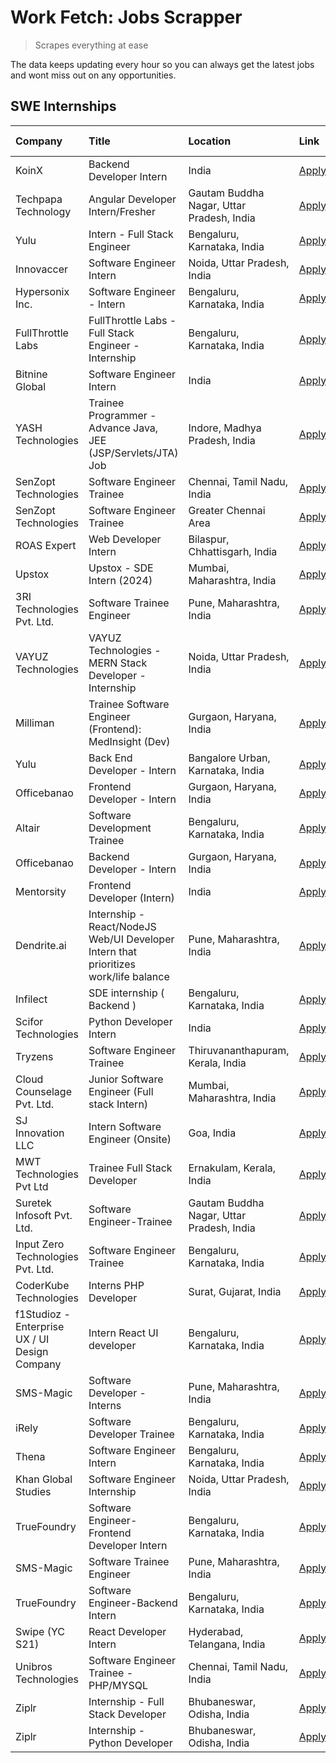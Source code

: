 # Work Fetch: Jobs Scrapper
> Scrapes everything at ease

The data keeps updating every hour so you can always get the latest jobs and wont miss out on any opportunities.

## SWE Internships
<!--START_SECTION:workfetch-->
| Company                                       | Title                                                                                | Location                                  | Link                                                                                                                                                                                                                                                                                                   | Date Posted   |
|:----------------------------------------------|:-------------------------------------------------------------------------------------|:------------------------------------------|:-------------------------------------------------------------------------------------------------------------------------------------------------------------------------------------------------------------------------------------------------------------------------------------------------------|:--------------|
| KoinX                                         | Backend Developer Intern                                                             | India                                     | [Apply](https://in.linkedin.com/jobs/view/backend-developer-intern-at-koinx-3830949245?refId=nEMqfXqsBpG%2FU%2Bdi2e6hMA%3D%3D&trackingId=RRDxc8BHVW5zgRywnh%2FbwQ%3D%3D&position=23&pageNum=1&trk=public_jobs_jserp-result_search-card)                                                                | 2024-02-20    |
| Techpapa Technology                           | Angular Developer Intern/Fresher                                                     | Gautam Buddha Nagar, Uttar Pradesh, India | [Apply](https://in.linkedin.com/jobs/view/angular-developer-intern-fresher-at-techpapa-technology-3834305862?refId=nEMqfXqsBpG%2FU%2Bdi2e6hMA%3D%3D&trackingId=kAfAAzMk8SCGq5BkuOdmtA%3D%3D&position=24&pageNum=1&trk=public_jobs_jserp-result_search-card)                                            | 2024-02-20    |
| Yulu                                          | Intern - Full Stack Engineer                                                         | Bengaluru, Karnataka, India               | [Apply](https://in.linkedin.com/jobs/view/intern-full-stack-engineer-at-yulu-3834466595?refId=nEMqfXqsBpG%2FU%2Bdi2e6hMA%3D%3D&trackingId=0eWcib1IiRX5VqZd4J8zAg%3D%3D&position=12&pageNum=1&trk=public_jobs_jserp-result_search-card)                                                                 | 2024-02-19    |
| Innovaccer                                    | Software Engineer Intern                                                             | Noida, Uttar Pradesh, India               | [Apply](https://in.linkedin.com/jobs/view/software-engineer-intern-at-innovaccer-3830378068?refId=nEMqfXqsBpG%2FU%2Bdi2e6hMA%3D%3D&trackingId=UU7JLin%2Fzi%2FZ2n0zDZl4Xg%3D%3D&position=25&pageNum=1&trk=public_jobs_jserp-result_search-card)                                                         | 2024-02-19    |
| Hypersonix Inc.                               | Software Engineer - Intern                                                           | Bengaluru, Karnataka, India               | [Apply](https://in.linkedin.com/jobs/view/software-engineer-intern-at-hypersonix-inc-3833055982?refId=Xsz%2FJ4%2FwrgUOf2KdUgrO%2Fg%3D%3D&trackingId=qXLtwXwIZiehtakA5XpiQQ%3D%3D&position=4&pageNum=0&trk=public_jobs_jserp-result_search-card)                                                        | 2024-02-18    |
| FullThrottle Labs                             | FullThrottle Labs - Full Stack Engineer - Internship                                 | Bengaluru, Karnataka, India               | [Apply](https://in.linkedin.com/jobs/view/fullthrottle-labs-full-stack-engineer-internship-at-fullthrottle-labs-3829636016?refId=nEMqfXqsBpG%2FU%2Bdi2e6hMA%3D%3D&trackingId=CWH8ZpqeMN%2F0CminGHitIg%3D%3D&position=22&pageNum=1&trk=public_jobs_jserp-result_search-card)                            | 2024-02-17    |
| Bitnine Global                                | Software Engineer Intern                                                             | India                                     | [Apply](https://in.linkedin.com/jobs/view/software-engineer-intern-at-bitnine-global-3828521409?refId=Xsz%2FJ4%2FwrgUOf2KdUgrO%2Fg%3D%3D&trackingId=Ue02FYIcZwXI45jnlDX5WA%3D%3D&position=3&pageNum=0&trk=public_jobs_jserp-result_search-card)                                                        | 2024-02-16    |
| YASH Technologies                             | Trainee Programmer - Advance Java, JEE (JSP/Servlets/JTA) Job                        | Indore, Madhya Pradesh, India             | [Apply](https://in.linkedin.com/jobs/view/trainee-programmer-advance-java-jee-jsp-servlets-jta-job-at-yash-technologies-3811759183?refId=nEMqfXqsBpG%2FU%2Bdi2e6hMA%3D%3D&trackingId=9KxsH%2BT6Ptawe5TP5wYiew%3D%3D&position=18&pageNum=1&trk=public_jobs_jserp-result_search-card)                    | 2024-02-13    |
| SenZopt Technologies                          | Software Engineer Trainee                                                            | Chennai, Tamil Nadu, India                | [Apply](https://in.linkedin.com/jobs/view/software-engineer-trainee-at-senzopt-technologies-3827686880?refId=Xsz%2FJ4%2FwrgUOf2KdUgrO%2Fg%3D%3D&trackingId=PVf9lpt8JqVKWc7nQ8GBHg%3D%3D&position=9&pageNum=0&trk=public_jobs_jserp-result_search-card)                                                 | 2024-02-12    |
| SenZopt Technologies                          | Software Engineer Trainee                                                            | Greater Chennai Area                      | [Apply](https://in.linkedin.com/jobs/view/software-engineer-trainee-at-senzopt-technologies-3827688781?refId=Xsz%2FJ4%2FwrgUOf2KdUgrO%2Fg%3D%3D&trackingId=8KQwaIzM6ZgDecMaiOR4HQ%3D%3D&position=10&pageNum=0&trk=public_jobs_jserp-result_search-card)                                                | 2024-02-12    |
| ROAS Expert                                   | Web Developer Intern                                                                 | Bilaspur, Chhattisgarh, India             | [Apply](https://in.linkedin.com/jobs/view/web-developer-intern-at-roas-expert-3828189292?refId=Xsz%2FJ4%2FwrgUOf2KdUgrO%2Fg%3D%3D&trackingId=7HfRBn%2BCqyyJjD57xXBBTw%3D%3D&position=13&pageNum=0&trk=public_jobs_jserp-result_search-card)                                                            | 2024-02-12    |
| Upstox                                        | Upstox - SDE Intern (2024)                                                           | Mumbai, Maharashtra, India                | [Apply](https://in.linkedin.com/jobs/view/upstox-sde-intern-2024-at-upstox-3826556183?refId=Xsz%2FJ4%2FwrgUOf2KdUgrO%2Fg%3D%3D&trackingId=eGGHXEsESomMDxeZjL6fLg%3D%3D&position=22&pageNum=0&trk=public_jobs_jserp-result_search-card)                                                                 | 2024-02-10    |
| 3RI Technologies Pvt. Ltd.                    | Software Trainee Engineer                                                            | Pune, Maharashtra, India                  | [Apply](https://in.linkedin.com/jobs/view/software-trainee-engineer-at-3ri-technologies-pvt-ltd-3826557054?refId=nEMqfXqsBpG%2FU%2Bdi2e6hMA%3D%3D&trackingId=rb7WQE2oKOAMXBjXinoG2A%3D%3D&position=10&pageNum=1&trk=public_jobs_jserp-result_search-card)                                              | 2024-02-10    |
| VAYUZ Technologies                            | VAYUZ Technologies - MERN Stack Developer - Internship                               | Noida, Uttar Pradesh, India               | [Apply](https://in.linkedin.com/jobs/view/vayuz-technologies-mern-stack-developer-internship-at-vayuz-technologies-3822619356?refId=nEMqfXqsBpG%2FU%2Bdi2e6hMA%3D%3D&trackingId=gKUYOr%2FT54ff%2B8hzNlUYIw%3D%3D&position=16&pageNum=1&trk=public_jobs_jserp-result_search-card)                       | 2024-02-10    |
| Milliman                                      | Trainee Software Engineer (Frontend): MedInsight (Dev)                               | Gurgaon, Haryana, India                   | [Apply](https://in.linkedin.com/jobs/view/trainee-software-engineer-frontend-medinsight-dev-at-milliman-3792874280?refId=Xsz%2FJ4%2FwrgUOf2KdUgrO%2Fg%3D%3D&trackingId=lNBq1FOyAMDfP30s5pRkkA%3D%3D&position=6&pageNum=0&trk=public_jobs_jserp-result_search-card)                                     | 2024-02-09    |
| Yulu                                          | Back End Developer - Intern                                                          | Bangalore Urban, Karnataka, India         | [Apply](https://in.linkedin.com/jobs/view/back-end-developer-intern-at-yulu-3821682220?refId=Xsz%2FJ4%2FwrgUOf2KdUgrO%2Fg%3D%3D&trackingId=FfB%2FQEpPCcx1fTZSfPjFFQ%3D%3D&position=16&pageNum=0&trk=public_jobs_jserp-result_search-card)                                                              | 2024-02-04    |
| Officebanao                                   | Frontend Developer - Intern                                                          | Gurgaon, Haryana, India                   | [Apply](https://in.linkedin.com/jobs/view/frontend-developer-intern-at-officebanao-3822614063?refId=Xsz%2FJ4%2FwrgUOf2KdUgrO%2Fg%3D%3D&trackingId=Q0CNYKNI%2FlyWg%2BmfTVNpYQ%3D%3D&position=8&pageNum=0&trk=public_jobs_jserp-result_search-card)                                                      | 2024-01-31    |
| Altair                                        | Software Development Trainee                                                         | Bengaluru, Karnataka, India               | [Apply](https://in.linkedin.com/jobs/view/software-development-trainee-at-altair-3817606202?refId=Xsz%2FJ4%2FwrgUOf2KdUgrO%2Fg%3D%3D&trackingId=%2Bv8oGPdBaiTQyzV6t6TwBg%3D%3D&position=15&pageNum=0&trk=public_jobs_jserp-result_search-card)                                                         | 2024-01-31    |
| Officebanao                                   | Backend Developer - Intern                                                           | Gurgaon, Haryana, India                   | [Apply](https://in.linkedin.com/jobs/view/backend-developer-intern-at-officebanao-3814263731?refId=Xsz%2FJ4%2FwrgUOf2KdUgrO%2Fg%3D%3D&trackingId=UqaCVrxZoe6%2BIsi3p00emQ%3D%3D&position=24&pageNum=0&trk=public_jobs_jserp-result_search-card)                                                        | 2024-01-31    |
| Mentorsity                                    | Frontend Developer (Intern)                                                          | India                                     | [Apply](https://in.linkedin.com/jobs/view/frontend-developer-intern-at-mentorsity-3820303627?refId=nEMqfXqsBpG%2FU%2Bdi2e6hMA%3D%3D&trackingId=b7fGMp2ydq5fyGPM1EuCvA%3D%3D&position=7&pageNum=1&trk=public_jobs_jserp-result_search-card)                                                             | 2024-01-31    |
| Dendrite.ai                                   | Internship - React/NodeJS Web/UI Developer Intern that prioritizes work/life balance | Pune, Maharashtra, India                  | [Apply](https://in.linkedin.com/jobs/view/internship-react-nodejs-web-ui-developer-intern-that-prioritizes-work-life-balance-at-dendrite-ai-3818948068?refId=nEMqfXqsBpG%2FU%2Bdi2e6hMA%3D%3D&trackingId=8LdSvHajYI%2BDqikFjAOzog%3D%3D&position=8&pageNum=1&trk=public_jobs_jserp-result_search-card) | 2024-01-31    |
| Infilect                                      | SDE internship ( Backend )                                                           | Bengaluru, Karnataka, India               | [Apply](https://in.linkedin.com/jobs/view/sde-internship-backend-at-infilect-3815120558?refId=nEMqfXqsBpG%2FU%2Bdi2e6hMA%3D%3D&trackingId=NgDJjn%2BS4%2Ff6GBJyCE99lg%3D%3D&position=2&pageNum=1&trk=public_jobs_jserp-result_search-card)                                                              | 2024-01-25    |
| Scifor Technologies                           | Python Developer Intern                                                              | India                                     | [Apply](https://in.linkedin.com/jobs/view/python-developer-intern-at-scifor-technologies-3811416373?refId=nEMqfXqsBpG%2FU%2Bdi2e6hMA%3D%3D&trackingId=HZHzOC6l1dRA5XK%2FP%2F657g%3D%3D&position=17&pageNum=1&trk=public_jobs_jserp-result_search-card)                                                 | 2024-01-22    |
| Tryzens                                       | Software Engineer Trainee                                                            | Thiruvananthapuram, Kerala, India         | [Apply](https://in.linkedin.com/jobs/view/software-engineer-trainee-at-tryzens-3809363491?refId=Xsz%2FJ4%2FwrgUOf2KdUgrO%2Fg%3D%3D&trackingId=27twoitQRgJ19GUTWkhh6w%3D%3D&position=18&pageNum=0&trk=public_jobs_jserp-result_search-card)                                                             | 2024-01-18    |
| Cloud Counselage Pvt. Ltd.                    | Junior Software Engineer (Full stack Intern)                                         | Mumbai, Maharashtra, India                | [Apply](https://in.linkedin.com/jobs/view/junior-software-engineer-full-stack-intern-at-cloud-counselage-pvt-ltd-3803132814?refId=Xsz%2FJ4%2FwrgUOf2KdUgrO%2Fg%3D%3D&trackingId=iJqTYc0SflQ1PrqLgKwYng%3D%3D&position=25&pageNum=0&trk=public_jobs_jserp-result_search-card)                           | 2024-01-11    |
| SJ Innovation LLC                             | Intern Software Engineer (Onsite)                                                    | Goa, India                                | [Apply](https://in.linkedin.com/jobs/view/intern-software-engineer-onsite-at-sj-innovation-llc-3799959011?refId=nEMqfXqsBpG%2FU%2Bdi2e6hMA%3D%3D&trackingId=US5MQ6v7XpY%2B3t3MhLF4eg%3D%3D&position=11&pageNum=1&trk=public_jobs_jserp-result_search-card)                                             | 2024-01-11    |
| MWT Technologies Pvt Ltd                      | Trainee Full Stack Developer                                                         | Ernakulam, Kerala, India                  | [Apply](https://in.linkedin.com/jobs/view/trainee-full-stack-developer-at-mwt-technologies-pvt-ltd-3800921715?refId=Xsz%2FJ4%2FwrgUOf2KdUgrO%2Fg%3D%3D&trackingId=Ages58OI0Y6uVxSdJ0SD1A%3D%3D&position=5&pageNum=0&trk=public_jobs_jserp-result_search-card)                                          | 2024-01-09    |
| Suretek Infosoft Pvt. Ltd.                    | Software Engineer-Trainee                                                            | Gautam Buddha Nagar, Uttar Pradesh, India | [Apply](https://in.linkedin.com/jobs/view/software-engineer-trainee-at-suretek-infosoft-pvt-ltd-3800934643?refId=Xsz%2FJ4%2FwrgUOf2KdUgrO%2Fg%3D%3D&trackingId=hYUbbQACV9sCkDDgkR5AqA%3D%3D&position=21&pageNum=0&trk=public_jobs_jserp-result_search-card)                                            | 2024-01-09    |
| Input Zero Technologies Pvt. Ltd.             | Software Engineer Trainee                                                            | Bengaluru, Karnataka, India               | [Apply](https://in.linkedin.com/jobs/view/software-engineer-trainee-at-input-zero-technologies-pvt-ltd-3800927643?refId=nEMqfXqsBpG%2FU%2Bdi2e6hMA%3D%3D&trackingId=q2j8pATBcXvFThoA5iAk5A%3D%3D&position=4&pageNum=1&trk=public_jobs_jserp-result_search-card)                                        | 2024-01-09    |
| CoderKube Technologies                        | Interns PHP Developer                                                                | Surat, Gujarat, India                     | [Apply](https://in.linkedin.com/jobs/view/interns-php-developer-at-coderkube-technologies-3800923432?refId=nEMqfXqsBpG%2FU%2Bdi2e6hMA%3D%3D&trackingId=hQ9E5NIMhmddejqjYpF6fw%3D%3D&position=21&pageNum=1&trk=public_jobs_jserp-result_search-card)                                                    | 2024-01-09    |
| f1Studioz - Enterprise UX / UI Design Company | Intern React UI developer                                                            | Bengaluru, Karnataka, India               | [Apply](https://in.linkedin.com/jobs/view/intern-react-ui-developer-at-f1studioz-enterprise-ux-ui-design-company-3796354738?refId=Xsz%2FJ4%2FwrgUOf2KdUgrO%2Fg%3D%3D&trackingId=GM%2BZ437sFTv0TkXpOqmQmQ%3D%3D&position=7&pageNum=0&trk=public_jobs_jserp-result_search-card)                          | 2024-01-08    |
| SMS-Magic                                     | Software Developer -Interns                                                          | Pune, Maharashtra, India                  | [Apply](https://in.linkedin.com/jobs/view/software-developer-interns-at-sms-magic-3799485343?refId=nEMqfXqsBpG%2FU%2Bdi2e6hMA%3D%3D&trackingId=DxYbZernXZiJGfYI7vxDPA%3D%3D&position=6&pageNum=1&trk=public_jobs_jserp-result_search-card)                                                             | 2024-01-05    |
| iRely                                         | Software Developer Trainee                                                           | Bengaluru, Karnataka, India               | [Apply](https://in.linkedin.com/jobs/view/software-developer-trainee-at-irely-3801577534?refId=Xsz%2FJ4%2FwrgUOf2KdUgrO%2Fg%3D%3D&trackingId=jWl0evbj6lbtfOf%2BBI9gvw%3D%3D&position=12&pageNum=0&trk=public_jobs_jserp-result_search-card)                                                            | 2023-12-22    |
| Thena                                         | Software Engineer Intern                                                             | Bengaluru, Karnataka, India               | [Apply](https://in.linkedin.com/jobs/view/software-engineer-intern-at-thena-3778731751?refId=Xsz%2FJ4%2FwrgUOf2KdUgrO%2Fg%3D%3D&trackingId=C7ZJyXMFRmiHE57EAvSTbQ%3D%3D&position=19&pageNum=0&trk=public_jobs_jserp-result_search-card)                                                                | 2023-12-05    |
| Khan Global Studies                           | Software Engineer Internship                                                         | Noida, Uttar Pradesh, India               | [Apply](https://in.linkedin.com/jobs/view/software-engineer-internship-at-khan-global-studies-3766942197?refId=nEMqfXqsBpG%2FU%2Bdi2e6hMA%3D%3D&trackingId=Xm0Lhfe5%2ByV19%2FleGlC1qA%3D%3D&position=20&pageNum=1&trk=public_jobs_jserp-result_search-card)                                            | 2023-11-27    |
| TrueFoundry                                   | Software Engineer- Frontend Developer Intern                                         | Bengaluru, Karnataka, India               | [Apply](https://in.linkedin.com/jobs/view/software-engineer-frontend-developer-intern-at-truefoundry-3790095058?refId=Xsz%2FJ4%2FwrgUOf2KdUgrO%2Fg%3D%3D&trackingId=om%2Fe0n1VIyxLISOLZ0iJHg%3D%3D&position=17&pageNum=0&trk=public_jobs_jserp-result_search-card)                                     | 2023-11-24    |
| SMS-Magic                                     | Software Trainee Engineer                                                            | Pune, Maharashtra, India                  | [Apply](https://in.linkedin.com/jobs/view/software-trainee-engineer-at-sms-magic-3761409781?refId=nEMqfXqsBpG%2FU%2Bdi2e6hMA%3D%3D&trackingId=Ts%2F5655X0C5nTwH3GEGf8w%3D%3D&position=3&pageNum=1&trk=public_jobs_jserp-result_search-card)                                                            | 2023-11-16    |
| TrueFoundry                                   | Software Engineer-Backend Intern                                                     | Bengaluru, Karnataka, India               | [Apply](https://in.linkedin.com/jobs/view/software-engineer-backend-intern-at-truefoundry-3779508170?refId=nEMqfXqsBpG%2FU%2Bdi2e6hMA%3D%3D&trackingId=DJBlxJ8lZyqyty3XCmF%2BlA%3D%3D&position=5&pageNum=1&trk=public_jobs_jserp-result_search-card)                                                   | 2023-11-10    |
| Swipe (YC S21)                                | React Developer Intern                                                               | Hyderabad, Telangana, India               | [Apply](https://in.linkedin.com/jobs/view/react-developer-intern-at-swipe-yc-s21-3737600089?refId=Xsz%2FJ4%2FwrgUOf2KdUgrO%2Fg%3D%3D&trackingId=6jITQDbd0IossfYXlmsFZQ%3D%3D&position=20&pageNum=0&trk=public_jobs_jserp-result_search-card)                                                           | 2023-10-13    |
| Unibros Technologies                          | Software Engineer Trainee - PHP/MYSQL                                                | Chennai, Tamil Nadu, India                | [Apply](https://in.linkedin.com/jobs/view/software-engineer-trainee-php-mysql-at-unibros-technologies-3656599241?refId=nEMqfXqsBpG%2FU%2Bdi2e6hMA%3D%3D&trackingId=giH%2FDaRHoJMWGqvQIqpdkg%3D%3D&position=9&pageNum=1&trk=public_jobs_jserp-result_search-card)                                       | 2023-06-12    |
| Ziplr                                         | Internship - Full Stack Developer                                                    | Bhubaneswar, Odisha, India                | [Apply](https://in.linkedin.com/jobs/view/internship-full-stack-developer-at-ziplr-3645675705?refId=nEMqfXqsBpG%2FU%2Bdi2e6hMA%3D%3D&trackingId=jFVO4k9jhtScSG9uqro%2Fhg%3D%3D&position=15&pageNum=1&trk=public_jobs_jserp-result_search-card)                                                         | 2023-06-02    |
| Ziplr                                         | Internship - Python Developer                                                        | Bhubaneswar, Odisha, India                | [Apply](https://in.linkedin.com/jobs/view/internship-python-developer-at-ziplr-3645677592?refId=nEMqfXqsBpG%2FU%2Bdi2e6hMA%3D%3D&trackingId=Og5mZ2c955hqJKlZ2baxwQ%3D%3D&position=19&pageNum=1&trk=public_jobs_jserp-result_search-card)                                                               | 2023-06-02    |
<!--END_SECTION:workfetch-->

